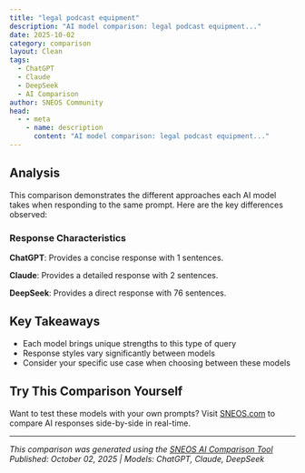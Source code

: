 ```yaml
---
title: "legal podcast equipment"
description: "AI model comparison: legal podcast equipment..."
date: 2025-10-02
category: comparison
layout: Clean
tags:
  - ChatGPT
  - Claude
  - DeepSeek
  - AI Comparison
author: SNEOS Community
head:
  - - meta
    - name: description
      content: "AI model comparison: legal podcast equipment..."
---
```


<ChatComparison
  title="legal podcast equipment"
  prompt="legal podcast equipment"
  :responses='{
    "ChatGPT": "Starting a legal podcast requires the right equipment to ensure clear audio quality and a professional presentation. Here’s a list of essential equipment you might consider for producing a legal podcast:\n\n### 1. **Microphones**\n- **Dynamic Microphones:**\n  - **Shure SM7B:** A high-quality dynamic microphone known for its warm sound and noise rejection, ideal for voice recording.\n  - **Audio-Technica ATR2100x-USB:** A more budget-friendly option that offers USB and XLR outputs.\n  \n- **Condenser Microphones:**\n  - **Rode NT1:** A condenser mic that provides great clarity and is quieter than others, making it suitable for studio settings.\n\n### 2. **Audio Interface**\n- **Focusrite Scarlett 2i2:** A popular choice for podcasters, this audio interface connects XLR microphones to your computer and has high-quality preamps.\n- **Zoom H6 Handy Recorder:** Useful for mobile recording and has XLR inputs, making it versatile for interviews.\n\n### 3. **Headphones**\n- **Audio-Technica ATH-M50x:** These headphones are known for their excellent sound isolation and clarity, which is crucial for monitoring audio.\n- **Sony MDR-7506:** Another solid choice, offering comfort and clear sound representation.\n\n### 4. **Recording Software**\n- **Audacity:** A free, open-source audio editing software that is user-friendly for beginners.\n- **Adobe Audition:** A professional audio editing software with advanced features for those with a bigger budget.\n- **Reaper:** An affordable and powerful DAW (Digital Audio Workstation) that is popular among podcasters.\n\n### 5. **Pop Filter**\n- **Aokeo Professional Microphone Pop Filter:** Reduces plosive sounds that occur during vocal recording.\n\n### 6. **Microphone Stand**\n- **Heil Sound PL-2T:** A high-quality boom arm for positioning your microphone.\n- **K&M 23860 Microphone Stand:** A sturdy stand that is adjustable and portable.\n\n### 7. **Acoustic Treatment**\n- **Acoustic Panels:** To minimize echo and background noise in your recording environment, consider adding acoustic panels to your recording space.\n- **Portable Vocal Booths:** If you&#39;re recording in a less-than-ideal space, a portable vocal booth can help improve sound quality.\n\n### 8. **Backup Recorder (Optional)**\n- **Zoom H5 or H6:** These portable recorders can serve as backups during interviews and are great for mobile recording.\n\n### 9. **Cables and Accessories**\n- **XLR Cables:** For connecting your microphones to your audio interface.\n- **Mic Shock Mounts:** To reduce vibrations and handling noise.\n\n### 10. **Streaming and Remote Recording Tools**\n- **Zoom or Riverside.fm:** For remote interviews, these platforms allow you to record high-quality audio over the internet.\n- **Zencastr:** Specifically designed for podcasters, it records high-quality audio from remote guests.\n\n### Additional Considerations:\n- **Website and Hosting:** Don’t forget to invest in a good podcast hosting service and create a website for your podcast.\n- **Graphics and Branding:** Consider hiring a designer for cover art and promotional materials.\n- **Legal Considerations:** As a legal podcast, make sure to cover any ethical or legal considerations regarding confidentiality and client representation.\n\nWith the right tools and a clear plan, you can create a professional-sounding legal podcast that effectively communicates your message.",
    "Claude": "Here\u0027s a guide to essential legal podcast equipment:\n\n## Audio Equipment\n\n**Microphones**\n- **Dynamic mics**: Shure SM7B, Electro-Voice RE20 (professional, reject background noise)\n- **USB mics**: Audio-Technica ATR2100x-USB, Rode PodMic (easier setup)\n- **Lavalier mics**: For interviews or multi-person setups\n\n**Audio Interface**\n- Focusrite Scarlett series\n- Zoom PodTrak P4/P8 (podcast-specific)\n- PreSonus AudioBox\n\n**Headphones**\n- Sony MDR-7506\n- Audio-Technica ATH-M50x\n- Beyerdynamic DT770 Pro\n\n## Recording \u0026 Editing\n\n**Software**\n- **Free**: Audacity, GarageBand\n- **Paid**: Adobe Audition, Hindenburg Pro, Reaper\n\n**Recording Platforms**\n- Riverside.fm (remote interviews)\n- SquadCast\n- Zencastr\n\n## Accessories\n\n**Essential**\n- Pop filters\n- Boom arms/mic stands\n- Acoustic treatment (foam panels, blankets)\n- Windscreens\n\n**Professional Setup**\n- Mixer (Rode RODECaster Pro II)\n- Monitor speakers\n- Portable recorder for field interviews\n\n## Budget Considerations\n\n- **Starter**: $200-500 (USB mic, headphones, basic software)\n- **Intermediate**: $500-1500 (XLR setup, audio interface)\n- **Professional**: $1500\u002B (high-end mics, mixers, acoustic treatment)\n\nWould you like specific recommendations based on your budget or use case?",
    "DeepSeek": "Of course! This is a great topic. Setting up a legal podcast can range from incredibly simple to a full professional studio, depending on your goals and budget.\n\nHere\u2019s a breakdown of podcast equipment for legal professionals, organized by budget and use case.\n\n---\n\n### **Core Philosophy for a Legal Podcast**\nYour audio quality is a reflection of your professionalism. Listeners will subconsciously associate clean, clear audio with competence and authority. Background noise, echoes, and muffled voices can be distracting and undermine your message.\n\n---\n\n### **Scenario 1: The \u0022I Just Want to Get Started\u0022 Setup (Under $150)**\nPerfect for solo practitioners or those testing the waters. This setup focuses on one person recording in a quiet home office.\n\n*   **Microphone:** **Samson Q2U** or **Audio-Technica ATR2100x-USB**\n    *   **Why:** These are the gold standard for beginner mics. They connect via USB (plug-and-play with your computer) **and** XLR (so you can upgrade your system later). They are dynamic mics, which are great at rejecting background computer fan and air conditioner noise.\n*   **Headphones:** Any closed-back headphones you have (e.g., **Apple Earpods**, **Sony MDR-7506**). You just need to hear your audio and any potential issues while recording.\n*   **Accessories:**\n    *   **Mic Stand:** A simple desk stand or a cheap boom arm.\n    *   **Pop Filter:** A must-have to soften harsh \u0022p\u0022 and \u0022b\u0022 sounds.\n*   **Software (Free):**\n    *   **Recording:** **Audacity** (for solo), **Zencastr** or **Riverside.fm** (for remote interviews).\n    *   **Editing:** Audacity.\n\n**This setup will sound MILES better than a laptop or headset mic and is perfectly respectable.**\n\n---\n\n### **Scenario 2: The \u0022Professional \u0026 Reliable\u0022 Setup ($300 - $700)**\nThis is the sweet spot for a serious legal podcast. It delivers broadcast-quality audio and is built for consistency, whether you\u0027re recording solo or with a co-host/guest in the same room.\n\n*   **Microphone:** A high-quality dynamic microphone.\n    *   **Top Pick:** **Shure MV7**. This is the little brother of the legendary SM7B. It offers both USB and XLR, and has a fantastic, rich sound perfect for voice. It\u0027s very forgiving of less-than-perfect recording spaces.\n    *   **Other Great Options:** **Rode PodMic**, **Shure SM58** (a workhorse live mic that also excels in the studio).\n*   **Audio Interface:** **Focusrite Scarlett 2i2** (2nd or 3rd Gen).\n    *   **Why:** This is the bridge between your XLR microphones and your computer. The 2i2 has two inputs, perfect for you and one guest. It\u0027s reliable, sounds great, and is an industry standard.\n*   **Headphones:** **Audio-Technica ATH-M30x** or **Sony MDR-7506**. Closed-back design prevents sound from leaking back into the microphone.\n*   **Accessories:**\n    *   **Boom Arm:** **Rode PSA1** or a quality generic one. Gets the mic off your desk and in the perfect position.\n    *   **Pop Filter:** A good quality double-layer mesh filter.\n    *   **Shock Mount:** Helps isolate the mic from desk bumps and vibrations.\n*   **Software (Paid - Worth the Investment):**\n    *   **Recording/Editing:** **Adobe Audition** (professional, industry-standard) or **Descript** (incredible for editing via text transcript, a huge time-saver for long-form content).\n\n---\n\n### **Scenario 3: The \u0022In-House Studio\u0022 Setup ($1,000\u002B)**\nFor the firm that wants to build a dedicated, professional-grade recording space for multiple hosts and frequent content.\n\n*   **Microphone:** **Shure SM7B**. The iconic podcasting microphone. It requires more gain, so ensure your interface can power it (the Focusrite Scarlett might need a boost, like a **Cloudlifter CL-1**).\n*   **Audio Interface/Mixer:** **Rodecaster Pro II** or **Zoom PodTrak P8**.\n    *   **Why:** These are all-in-one podcasting consoles. They have multiple XLR inputs, built-in sound pads, easy-to-use faders, and onboard processing (like noise gate and compressor) that can make your audio sound \u0022finished\u0022 as you record. They also simplify remote guest recording.\n*   **Headphones:** Multiple pairs of **Sony MDR-7506** or **Beyerdynamic DT 770 Pro** for all hosts.\n*   **Accessories:**\n    *   **Professional Boom Arms \u0026 Shock Mounts.**\n    *   **Acoustic Treatment:** This is **CRITICAL** at this level. You can\u0027t sound professional in an echoey room.\n        *   **Panels:** **Acoustic foam panels** or, even better, **rockwool panels** from a company like GIK Acoustics. Place them on the walls at the reflection points between you and the mic.\n        *   **Reflection Filter:** A **Kaotica Eyeball** or **sE Electronics Reflexion Filter** can be placed behind the mic to clean up sound if you can\u0027t treat the whole room.\n\n---\n\n### **Special Considerations for Legal Podcasts**\n\n#### **1. Recording Remote Guests or Co-Hosts**\nYou have no control over their audio quality, but you can guide them.\n*   **Best Practice:** Ask them to use a USB microphone (like the Samson Q2U) and headphones. Even this simple step is a massive improvement over a laptop mic.\n*   **Software:** Use a tool that records a separate, high-quality audio track from each participant locally on their computer. **Do NOT just record a Zoom call.**\n    *   **Riverside.fm** (highly recommended)\n    *   **Zencastr**\n    *   **SquadCast**\n\n#### **2. Acoustic Treatment (The Secret Sauce)**\nNo matter your microphone budget, this is the most important upgrade after the mic itself.\n*   **Cheap/Fast:** Record in a walk-in closet full of clothes. The fabric is excellent at deadening sound.\n*   **Better:** Hang heavy moving blankets on the walls around your recording space.\n*   **Best:** Install proper acoustic panels to eliminate flutter echo and reverb.\n\n#### **3. Content and Workflow**\n*   **Scripting/Outlining:** Legal topics are complex. A clear outline or full script ensures you stay on point and cover all necessary disclaimers.\n*   **Disclaimer:** **Always include a clear disclaimer at the beginning of your podcast** stating that the content is for informational purposes only and does not constitute legal advice.\n*   **Editing:** If you\u0027re short on time, a service like **Descript** can dramatically speed up your editing process by allowing you to edit audio by editing text.\n\n### **Sample Setups at a Glance**\n\n| Component | Budget Setup (\u003C$150) | Pro Setup (~$500) | Studio Setup ($1,200\u002B) |\n| :--- | :--- | :--- | :--- |\n| **Microphone** | Samson Q2U | Shure MV7 | Shure SM7B |\n| **Interface** | (USB) | Focusrite Scarlett 2i2 | Rodecaster Pro II |\n| **Headphones** | Earpods | Audio-Technica M30x | Sony MDR-7506 |\n| **Accessories** | Pop Filter, Desk Stand | Boom Arm, Pop Filter | Boom Arm, Cloudlifter, Acoustic Panels |\n| **Software** | Audacity (Free) | Descript / Audition | Descript / Audition / Hindenburg |\n\nStart with the best setup you can reasonably afford, but remember: **Content is king.** A fantastic, insightful conversation with decent audio will always be more successful than a boring one with perfect audio. Good luck"
  }'
  published-date="02:49"
/>

## Analysis

This comparison demonstrates the different approaches each AI model takes when responding to the same prompt. Here are the key differences observed:

### Response Characteristics

**ChatGPT**: Provides a concise response with 1 sentences. 

**Claude**: Provides a detailed response with 2 sentences. 

**DeepSeek**: Provides a direct response with 76 sentences. 

## Key Takeaways

- Each model brings unique strengths to this type of query
- Response styles vary significantly between models
- Consider your specific use case when choosing between these models

## Try This Comparison Yourself

Want to test these models with your own prompts? Visit [SNEOS.com](https://sneos.com) to compare AI responses side-by-side in real-time.

---

*This comparison was generated using the [SNEOS AI Comparison Tool](https://sneos.com)*
*Published: October 02, 2025 | Models: ChatGPT, Claude, DeepSeek*
